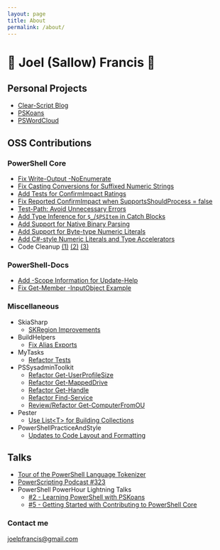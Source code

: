 ```yaml
---
layout: page
title: About
permalink: /about/
---
```


# 🌸 Joel (Sallow) Francis 🌸

## Personal Projects

- [Clear-Script Blog](http://joel.pwsh.ca/)
- [PSKoans](https://aka.ms/pskoans)
- [PSWordCloud](https://github.com/vexx32/PSWordCloud)

## OSS Contributions

### PowerShell Core

- [Fix Write-Output -NoEnumerate](https://github.com/PowerShell/PowerShell/pull/9069)
- [Fix Casting Conversions for Suffixed Numeric Strings](https://github.com/PowerShell/PowerShell/pull/8681)
- [Add Tests for ConfirmImpact Ratings](https://github.com/PowerShell/PowerShell/pull/8214)
- [Fix Reported ConfirmImpact when SupportsShouldProcess = false](https://github.com/PowerShell/PowerShell/pull/8209)
- [Test-Path: Avoid Unnecessary Errors](https://github.com/PowerShell/PowerShell/pull/8080)
- [Add Type Inference for `$_`/`$PSItem` in Catch Blocks](https://github.com/PowerShell/PowerShell/pull/8020)
- [Add Support for Native Binary Parsing](https://github.com/PowerShell/PowerShell/pull/7993)
- [Add Support for Byte-type Numeric Literals](https://github.com/PowerShell/PowerShell/pull/7901)
- [Add C#-style Numeric Literals and Type Accelerators](https://github.com/PowerShell/PowerShell/pull/7813)
- Code Cleanup [(1)](https://github.com/PowerShell/PowerShell/pull/9074) [(2)](https://github.com/PowerShell/PowerShell/pull/9021) [(3)](https://github.com/PowerShell/PowerShell/pull/8683)

### PowerShell-Docs

- [Add -Scope Information for Update-Help](https://github.com/MicrosoftDocs/PowerShell-Docs/pull/3527)
- [Fix Get-Member -InputObject Example](https://github.com/MicrosoftDocs/PowerShell-Docs/pull/3373)

### Miscellaneous

- SkiaSharp
  - [SKRegion Improvements](https://github.com/mono/SkiaSharp/pull/788)
- BuildHelpers
  - [Fix Alias Exports](https://github.com/RamblingCookieMonster/BuildHelpers/pull/93)
- MyTasks
  - [Refactor Tests](https://github.com/jdhitsolutions/MyTasks/pull/34)
- PSSysadminToolkit
  - [Refactor Get-UserProfileSize](https://github.com/steviecoaster/PSSysadminToolkit/pull/39)
  - [Refactor Get-MappedDrive](https://github.com/steviecoaster/PSSysadminToolkit/pull/34)
  - [Refactor Get-Handle](https://github.com/steviecoaster/PSSysadminToolkit/pull/32)
  - [Refactor Find-Service](https://github.com/steviecoaster/PSSysadminToolkit/pull/31)
  - [Review/Refactor Get-ComputerFromOU](https://github.com/steviecoaster/PSSysadminToolkit/pull/21)
- Pester
  - [Use List\<T\> for Building Collections](https://github.com/pester/Pester/pull/1144)
- PowerShellPracticeAndStyle
  - [Updates to Code Layout and Formatting](https://github.com/PoshCode/PowerShellPracticeAndStyle/pull/115)

## Talks

- [Tour of the PowerShell Language Tokenizer](https://www.youtube.com/watch?v=PxwHElPtD-0&t=627s)
- [PowerScripting Podcast #323](https://powershell.org/2019/03/episode-323-powerscripting-podcast-joel-sallow/)
- PowerShell PowerHour Lightning Talks
  - [#2 - Learning PowerShell with PSKoans](https://youtu.be/3Yq4sVWJrWo?t=54m)
  - [#5 - Getting Started with Contributing to PowerShell Core](https://youtu.be/kt-nrHbgTns?t=1h5m8s)

### Contact me

[joelpfrancis@gmail.com](mailto:joelpfrancis@gmail.com)

